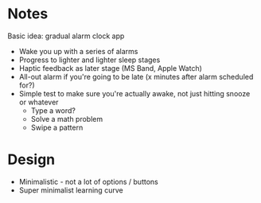 # Notes

Basic idea: gradual alarm clock app

* Wake you up with a series of alarms
* Progress to lighter and lighter sleep stages
* Haptic feedback as later stage (MS Band, Apple Watch)
* All-out alarm if you're going to be late (x minutes after alarm scheduled for?)
* Simple test to make sure you're actually awake, not just hitting snooze or whatever
    * Type a word?
    * Solve a math problem
    * Swipe a pattern

# Design

* Minimalistic - not a lot of options / buttons
* Super minimalist learning curve
